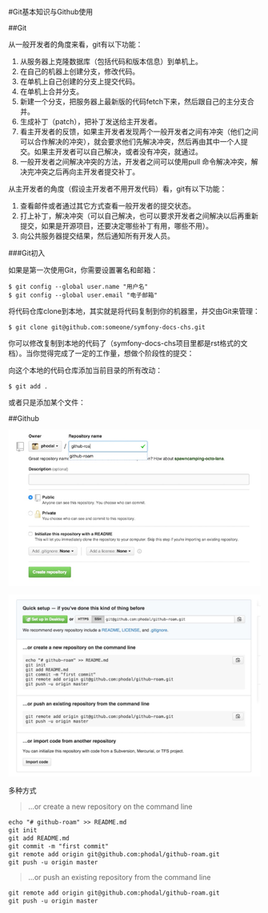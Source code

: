 #Git基本知识与Github使用

##Git


从一般开发者的角度来看，git有以下功能：

1. 从服务器上克隆数据库（包括代码和版本信息）到单机上。
2. 在自己的机器上创建分支，修改代码。
3. 在单机上自己创建的分支上提交代码。
4. 在单机上合并分支。
5. 新建一个分支，把服务器上最新版的代码fetch下来，然后跟自己的主分支合并。
6. 生成补丁（patch），把补丁发送给主开发者。
7. 看主开发者的反馈，如果主开发者发现两个一般开发者之间有冲突（他们之间可以合作解决的冲突），就会要求他们先解决冲突，然后再由其中一个人提交。如果主开发者可以自己解决，或者没有冲突，就通过。
8. 一般开发者之间解决冲突的方法，开发者之间可以使用pull 命令解决冲突，解决完冲突之后再向主开发者提交补丁。

从主开发者的角度（假设主开发者不用开发代码）看，git有以下功能：

1. 查看邮件或者通过其它方式查看一般开发者的提交状态。
2. 打上补丁，解决冲突（可以自己解决，也可以要求开发者之间解决以后再重新提交，如果是开源项目，还要决定哪些补丁有用，哪些不用）。
3. 向公共服务器提交结果，然后通知所有开发人员。

###Git初入

如果是第一次使用Git，你需要设置署名和邮箱：

    $ git config --global user.name "用户名"
    $ git config --global user.email "电子邮箱"

将代码仓库clone到本地，其实就是将代码复制到你的机器里，并交由Git来管理：

    $ git clone git@github.com:someone/symfony-docs-chs.git
    
你可以修改复制到本地的代码了（symfony-docs-chs项目里都是rst格式的文档）。当你觉得完成了一定的工作量，想做个阶段性的提交：

向这个本地的代码仓库添加当前目录的所有改动：

    $ git add .
    
或者只是添加某个文件：

##Github

![Github Roam](./img/github-roam-create.jpg)

![Github Roam](./img/project-init.jpg)

多种方式

> …or create a new repository on the command line

    echo "# github-roam" >> README.md
	git init
	git add README.md
	git commit -m "first commit"
	git remote add origin git@github.com:phodal/github-roam.git
	git push -u origin master
	
> …or push an existing repository from the command line

	git remote add origin git@github.com:phodal/github-roam.git
	git push -u origin master
		
	